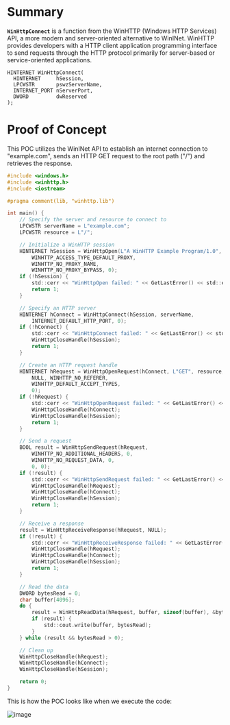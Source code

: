 # Summary

**`WinHttpConnect`** is a function from the WinHTTP (Windows HTTP Services) API, a more modern and server-oriented alternative to WinINet. WinHTTP provides developers with a HTTP client application programming interface to send requests through the HTTP protocol primarily for server-based or service-oriented applications.

```
HINTERNET WinHttpConnect(
  HINTERNET     hSession,
  LPCWSTR       pswzServerName,
  INTERNET_PORT nServerPort,
  DWORD         dwReserved
);
```

# Proof of Concept

This POC utilizes the WinINet API to establish an internet connection to "example.com", sends an HTTP GET request to the root path ("/") and retrieves the response.

```c
#include <windows.h>
#include <winhttp.h>
#include <iostream>

#pragma comment(lib, "winhttp.lib")

int main() {
    // Specify the server and resource to connect to
    LPCWSTR serverName = L"example.com";
    LPCWSTR resource = L"/";

    // Initialize a WinHTTP session
    HINTERNET hSession = WinHttpOpen(L"A WinHTTP Example Program/1.0",
        WINHTTP_ACCESS_TYPE_DEFAULT_PROXY,
        WINHTTP_NO_PROXY_NAME,
        WINHTTP_NO_PROXY_BYPASS, 0);
    if (!hSession) {
        std::cerr << "WinHttpOpen failed: " << GetLastError() << std::endl;
        return 1;
    }

    // Specify an HTTP server
    HINTERNET hConnect = WinHttpConnect(hSession, serverName,
        INTERNET_DEFAULT_HTTP_PORT, 0);
    if (!hConnect) {
        std::cerr << "WinHttpConnect failed: " << GetLastError() << std::endl;
        WinHttpCloseHandle(hSession);
        return 1;
    }

    // Create an HTTP request handle
    HINTERNET hRequest = WinHttpOpenRequest(hConnect, L"GET", resource,
        NULL, WINHTTP_NO_REFERER,
        WINHTTP_DEFAULT_ACCEPT_TYPES,
        0);
    if (!hRequest) {
        std::cerr << "WinHttpOpenRequest failed: " << GetLastError() << std::endl;
        WinHttpCloseHandle(hConnect);
        WinHttpCloseHandle(hSession);
        return 1;
    }

    // Send a request
    BOOL result = WinHttpSendRequest(hRequest,
        WINHTTP_NO_ADDITIONAL_HEADERS, 0,
        WINHTTP_NO_REQUEST_DATA, 0,
        0, 0);
    if (!result) {
        std::cerr << "WinHttpSendRequest failed: " << GetLastError() << std::endl;
        WinHttpCloseHandle(hRequest);
        WinHttpCloseHandle(hConnect);
        WinHttpCloseHandle(hSession);
        return 1;
    }

    // Receive a response
    result = WinHttpReceiveResponse(hRequest, NULL);
    if (!result) {
        std::cerr << "WinHttpReceiveResponse failed: " << GetLastError() << std::endl;
        WinHttpCloseHandle(hRequest);
        WinHttpCloseHandle(hConnect);
        WinHttpCloseHandle(hSession);
        return 1;
    }

    // Read the data
    DWORD bytesRead = 0;
    char buffer[4096];
    do {
        result = WinHttpReadData(hRequest, buffer, sizeof(buffer), &bytesRead);
        if (result) {
            std::cout.write(buffer, bytesRead);
        }
    } while (result && bytesRead > 0);

    // Clean up
    WinHttpCloseHandle(hRequest);
    WinHttpCloseHandle(hConnect);
    WinHttpCloseHandle(hSession);

    return 0;
}
```

This is how the POC looks like when we execute the code:

![image](https://github.com/DebugPrivilege/WindowsAP1/assets/63166600/f553157e-497c-4eed-86da-85ecfbf02d04)

